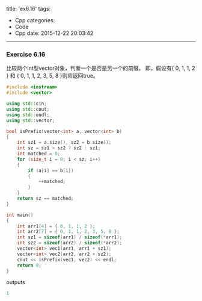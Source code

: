 title: 'ex6.16'
tags:
  - Cpp
categories:
  - Code
  - Cpp
date: 2015-12-22 20:03:42
---

### Exercise 6.16 ###

比较两个int型vector对象，判断一个是否是另一个的前缀。
即，假设有{ 0, 1, 1, 2 } 和 { 0, 1, 1, 2, 3, 5, 8 }则应返回true。

<!-- more -->

```C++
#include <iostream>
#include <vector>

using std::cin;
using std::cout;
using std::endl;
using std::vector;

bool isPrefix(vector<int> a, vector<int> b)
{
	int sz1 = a.size(), sz2 = b.size();
	int sz = sz1 > sz2 ? sz2 : sz1;
	int matched = 0;
	for (size_t i = 0; i < sz; i++)
	{
		if (a[i] == b[i]) 
		{
			++matched;
		}
	}
	return sz == matched;
}

int main()
{
	int arr1[4] = { 0, 1, 1, 2 };
	int arr2[7] = { 0, 1, 1, 2, 3, 5, 8 };
	int sz1 = sizeof(arr1) / sizeof(*arr1);
	int sz2 = sizeof(arr2) / sizeof(*arr2);
	vector<int> vec1(arr1, arr1 + sz1);
	vector<int> vec2(arr2, arr2 + sz2);
	cout << isPrefix(vec1, vec2) << endl;
	return 0;
}
```

outputs

```C++
1
```